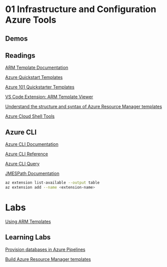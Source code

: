 # 01 Infrastructure and Configuration Azure Tools

## Demos

## Readings

[ARM Template Documentation](https://docs.microsoft.com/en-us/azure/azure-resource-manager/templates/)

[Azure Quickstart Templates](https://azure.microsoft.com/en-us/resources/templates/)

[Azure 101 Quickstarter Templates](https://github.com/Azure/azure-quickstart-templates)

[VS Code Extension: ARM Template Viewer](https://marketplace.visualstudio.com/items?itemName=bencoleman.armview)

[Understand the structure and syntax of Azure Resource Manager templates](https://docs.microsoft.com/en-us/azure/azure-resource-manager/templates/template-syntax)

[Azure Cloud Shell Tools](https://docs.microsoft.com/en-us/azure/cloud-shell/features)

## Azure CLI

[Azure CLI Documentation](https://docs.microsoft.com/en-us/cli/azure/?view=azure-cli-latest)

[Azure CLI Reference](https://docs.microsoft.com/en-us/cli/azure/reference-index?view=azure-cli-latest)

[Azure CLI Query](https://docs.microsoft.com/en-us/cli/azure/query-azure-cli?view=azure-cli-latest)

[JMESPath Documentation](http://jmespath.org/)

```bash
az extension list-available --output table
az extension add --name <extension-name>
```

# Labs

[Using ARM Templates](http://microsoft.github.io/PartsUnlimited/iac/200.2x-IaC-AZ-400T05AppInfra.html)

## Learning Labs

[Provision databases in Azure Pipelines](https://docs.microsoft.com/en-us/learn/modules/provision-database-azure-pipelines/)

[Build Azure Resource Manager templates](https://docs.microsoft.com/en-us/learn/modules/build-azure-vm-templates/)
